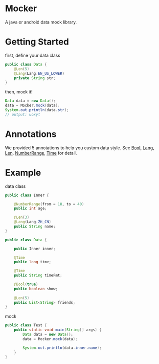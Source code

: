 # Mocker
A java or android data mock library.

# Getting Started
first, define your data class
``` java
public class Data {
    @Len(5)
    @Lang(Lang.EN_US_LOWER)
    private String str;
}
```

then, mock it!
``` java
Data data = new Data();
data = Mocker.mock(data);
System.out.println(data.str);
// output: uoxyt
```

# Annotations
We provided 5 annotations to help you custom data style. See [Bool](https://github.com/qibin0506/Mocker/blob/master/mocker/src/main/java/org/loader/mocker/annotation/Bool.java), [Lang](https://github.com/qibin0506/Mocker/blob/master/mocker/src/main/java/org/loader/mocker/annotation/Lang.java), [Len](https://github.com/qibin0506/Mocker/blob/master/mocker/src/main/java/org/loader/mocker/annotation/Len.java), [NumberRange](https://github.com/qibin0506/Mocker/blob/master/mocker/src/main/java/org/loader/mocker/annotation/NumberRange.java), [Time](https://github.com/qibin0506/Mocker/blob/master/mocker/src/main/java/org/loader/mocker/annotation/Time.java) for detail.


# Example
data class
``` java
public class Inner {

    @NumberRange(from = 18, to = 40)
    public int age;

    @Len(3)
    @Lang(Lang.ZH_CN)
    public String name;
}

public class Data {

    public Inner inner;

    @Time
    public long time;

    @Time
    public String timeFmt;

    @Bool(true)
    public boolean show;
    
    @Len(5)
    public List<String> friends;
}

```

mock
``` java
public class Test {
    public static void main(String[] args) {
        Data data = new Data();
        data = Mocker.mock(data);

        System.out.println(data.inner.name);
    }
}

```
